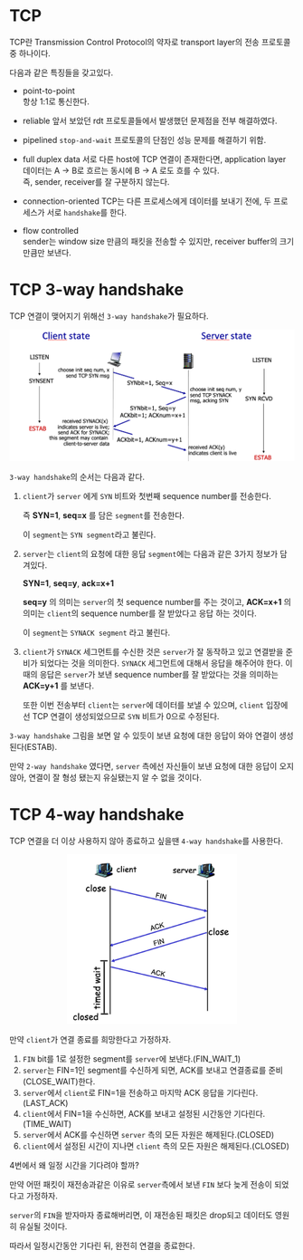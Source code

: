 <!-- @format -->

# TCP

TCP란 Transmission Control Protocol의 약자로 transport layer의 전송 프로토콜 중 하나이다.

다음과 같은 특징들을 갖고있다.

- point-to-point  
   항상 1:1로 통신한다.

- reliable
  앞서 보았던 rdt 프로토콜들에서 발생했던 문제점을 전부 해결하였다.

- pipelined
  `stop-and-wait` 프로토콜의 단점인 성능 문제를 해결하기 위함.

- full duplex data
  서로 다른 host에 TCP 연결이 존재한다면, application layer 데이터는 A -> B로 흐르는 동시에 B -> A 로도 흐를 수 있다.  
   즉, sender, receiver를 잘 구분하지 않는다.
- connection-oriented
  TCP는 다른 프로세스에게 데이터를 보내기 전에, 두 프로세스가 서로 `handshake`를 한다.

- flow controlled  
  sender는 window size 만큼의 패킷을 전송할 수 있지만, receiver buffer의 크기만큼만 보낸다.

# TCP 3-way handshake

TCP 연결이 맺어지기 위해선 `3-way handshake`가 필요하다.

<p align="center">
    <img src="./img/3-way-handshake-action.png">
</p>

`3-way handshake`의 순서는 다음과 같다.

1. `client`가 `server` 에게 `SYN` 비트와 첫번째 sequence number를 전송한다.

   즉 **SYN=1**, **seq=x** 를 담은 `segment`를 전송한다.

   이 `segment`는 `SYN segment`라고 불린다.

2. `server`는 `client`의 요청에 대한 응답 `segment`에는 다음과 같은 3가지 정보가 담겨있다.

   **SYN=1**, **seq=y**, **ack=x+1**

   **seq=y** 의 의미는 `server`의 첫 sequence number를 주는 것이고,
   **ACK=x+1** 의 의미는 `client`의 sequence number를 잘 받았다고 응답 하는 것이다.

   이 `segment`는 `SYNACK segment` 라고 불린다.

3. `client`가 `SYNACK` 세그먼트를 수신한 것은 `server`가 잘 동작하고 있고 연결받을 준비가 되었다는 것을 의미한다.
   `SYNACK` 세그먼트에 대해서 응답을 해주어야 한다. 이 때의 응답은 `server`가 보낸 sequence number를 잘 받았다는 것을 의미하는 **ACK=y+1** 를 보낸다.

   또한 이번 전송부터 `client`는 `server`에 데이터를 보낼 수 있으며, `client` 입장에선 TCP 연결이 생성되었으므로 `SYN` 비트가 0으로 수정된다.

`3-way handshake` 그림을 보면 알 수 있듯이 보낸 요청에 대한 응답이 와야 연결이 생성된다(ESTAB).

만약 `2-way handshake` 였다면, `server` 측에선 자신들이 보낸 요청에 대한 응답이 오지 않아, 연결이 잘 형성 됐는지 유실됐는지 알 수 없을 것이다.

# TCP 4-way handshake

TCP 연결을 더 이상 사용하지 않아 종료하고 싶을땐 `4-way handshake`를 사용한다.

<p align="center">
    <img src="./img/4-way-handshake-action.png" width="300px">
</p>

만약 `client`가 연결 종료를 희망한다고 가정하자.

1. `FIN` bit를 1로 설정한 segment를 `server`에 보낸다.(FIN_WAIT_1)
2. `server`는 FIN=1인 segment를 수신하게 되면, ACK를 보내고 연결종료를 준비(CLOSE_WAIT)한다.
3. `server`에서 `client`로 FIN=1을 전송하고 마지막 ACK 응답을 기다린다.(LAST_ACK)
4. `client`에서 FIN=1을 수신하면, ACK를 보내고 설정된 시간동안 기다린다.(TIME_WAIT)
5. `server`에서 ACK를 수신하면 `server` 측의 모든 자원은 해제된다.(CLOSED)
6. `client`에서 설정된 시간이 지나면 `client` 측의 모든 자원은 해제된다.(CLOSED)

4번에서 왜 일정 시간을 기다려야 할까?

만약 어떤 패킷이 재전송과같은 이유로 `server`측에서 보낸 `FIN` 보다 늦게 전송이 되었다고 가정하자.

`server`의 `FIN`을 받자마자 종료해버리면, 이 재전송된 패킷은 drop되고 데이터도 영원히 유실될 것이다.

따라서 일정시간동안 기다린 뒤, 완전히 연결을 종료한다.

